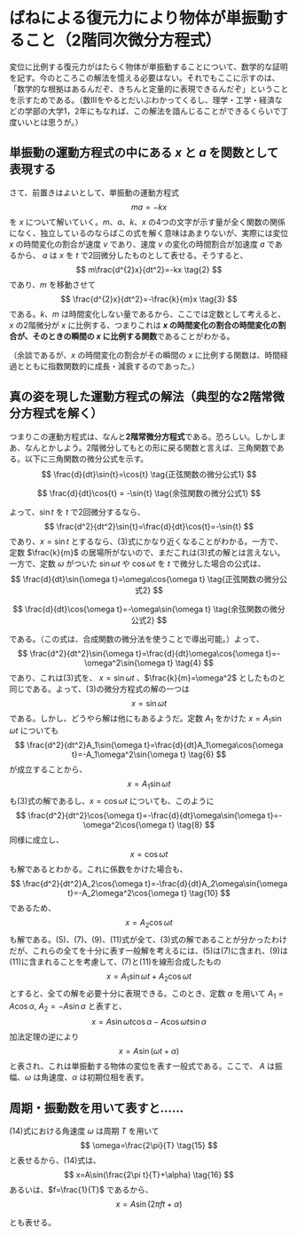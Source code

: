 # ばねによる復元力により物体が単振動すること（2階同次微分方程式）

変位に比例する復元力がはたらく物体が単振動することについて、数学的な証明を記す。今のところこの解法を憶える必要はない。それでもここに示すのは、「数学的な根拠はあるんだぞ、きちんと定量的に表現できるんだぞ」ということを示すためである。（数Ⅲをやるとだいぶわかってくるし、理学・工学・経済などの学部の大学1，2年にもなれば、この解法を諳んじることができるくらいで丁度いいとは思うが。）



## 単振動の運動方程式の中にある $x$ と $a$ を関数として表現する

さて、前置きはよいとして、単振動の運動方程式
$$
ma=-kx \tag{1}
$$
を $x$ について解いていく。$m$、$a$、$k$、$x$ の4つの文字が示す量が全く関数の関係になく、独立しているのならばこの式を解く意味はあまりないが、実際には変位 $x$ の時間変化の割合が速度 $v$ であり、速度 $v$ の変化の時間割合が加速度  $a$ であるから、  $a$ は $x$ を $t$ で2回微分したものとして表せる。そうすると、
$$
m\frac{d^{2}x}{dt^2}=-kx \tag{2}
$$
であり、$m$ を移動させて
$$
\frac{d^{2}x}{dt^2}=-\frac{k}{m}x \tag{3}
$$
である。$k$、$m$ は時間変化しない量であるから、ここでは定数として考えると、$x$ の2階微分が $x$ に比例する、つまりこれは **$x$ の時間変化の割合の時間変化の割合が、そのときの瞬間の $x$ に比例する関数**であることがわかる。

（余談であるが、$x$ の時間変化の割合がその瞬間の $x$ に比例する関数は、時間経過とともに指数関数的に成長・減衰するのであった。）



## 真の姿を現した運動方程式の解法（典型的な2階常微分方程式を解く）

つまりこの運動方程式は、なんと**2階常微分方程式**である。恐ろしい。しかしまあ、なんとかしよう。2階微分してもとの形に戻る関数と言えば、三角関数である。以下に三角関数の微分公式を示す。
$$
\frac{d}{dt}\sin{t}=\cos{t} \tag{正弦関数の微分公式1}
$$

$$
\frac{d}{dt}\cos{t} = -\sin{t} \tag{余弦関数の微分公式1}
$$

よって、$\sin{t}$ を $t$ で2回微分するなら、
$$
\frac{d^2}{dt^2}\sin{t}=\frac{d}{dt}\cos{t}=-\sin{t}
$$
であり、$x=\sin{t}$ とするなら、(3)式にかなり近くなることがわかる。一方で、定数 $\frac{k}{m}$ の居場所がないので、まだこれは(3)式の解とは言えない。一方で、定数 $\omega$ がついた $\sin{\omega t}$ や $\cos{\omega t}$ を $t$ で微分した場合の公式は、
$$
\frac{d}{dt}\sin{\omega t}=\omega\cos{\omega t} \tag{正弦関数の微分公式2}
$$

$$
\frac{d}{dt}\cos{\omega t}=-\omega\sin{\omega t} \tag{余弦関数の微分公式2}
$$

である。（この式は、合成関数の微分法を使うことで導出可能。）よって、
$$
\frac{d^2}{dt^2}\sin{\omega t}=\frac{d}{dt}\omega\cos{\omega t}=-\omega^2\sin{\omega t} \tag{4}
$$
であり、これは(3)式を、 $x=\sin{\omega t}$ 、$\frac{k}{m}=\omega^2$ としたものと同じである。よって、(3)の微分方程式の解の一つは
$$
x=\sin{\omega t} \tag{5}
$$
である。しかし、どうやら解は他にもあるようだ。定数 $A_1$ をかけた $x=A_1\sin{\omega t}$ についても
$$
\frac{d^2}{dt^2}A_1\sin{\omega t}=\frac{d}{dt}A_1\omega\cos{\omega t}=-A_1\omega^2\sin{\omega t} \tag{6}
$$
が成立することから、
$$
x=A_1\sin{\omega t} \tag{7}
$$
も(3)式の解であるし、$x=\cos{\omega t}$ についても、このように
$$
\frac{d^2}{dt^2}\cos{\omega t}=-\frac{d}{dt}\omega\sin{\omega t}=-\omega^2\cos{\omega t} \tag{8}
$$
同様に成立し、
$$
x=\cos{\omega t} \tag{9}
$$
も解であるとわかる。これに係数をかけた場合も、
$$
\frac{d^2}{dt^2}A_2\cos{\omega t}=-\frac{d}{dt}A_2\omega\sin{\omega t}=-A_2\omega^2\cos{\omega t} \tag{10}
$$
であるため、
$$
x=A_2\cos{\omega t} \tag{11}
$$
も解である。(5)、(7)、(9)、(11)式が全て、(3)式の解であることが分かったわけだが、これらの全てを十分に表す一般解を考えるには、(5)は(7)に含まれ、(9)は(11)に含まれることを考慮して、(7)と(11)を線形合成したもの
$$
x=A_1\sin{\omega t}+A_2\cos{\omega t} \tag{12}
$$
とすると、全ての解を必要十分に表現できる。このとき、定数 $\alpha$ を用いて $A_1=A\cos{\alpha}$, $A_2=-A\sin{\alpha}$ と表すと、
$$
x=A\sin{\omega t}\cos{\alpha}-A\cos{\omega t}\sin{\alpha} \tag{13}
$$
加法定理の逆により
$$
x=A\sin(\omega t+\alpha) \tag{14}
$$
と表され、これは単振動する物体の変位を表す一般式である。ここで、 $A$ は振幅、$\omega$ は角速度、$\alpha$ は初期位相を表す。



## 周期・振動数を用いて表すと……

(14)式における角速度 $\omega$ は周期 $T$ を用いて
$$
\omega=\frac{2\pi}{T} \tag{15}
$$
と表せるから、(14)式は、
$$
x=A\sin(\frac{2\pi t}{T}+\alpha) \tag{16}
$$
あるいは、$f=\frac{1}{T}$ であるから、
$$
x=A\sin(2\pi ft+\alpha) \tag{17}
$$


とも表せる。